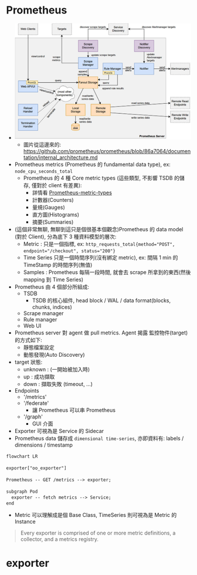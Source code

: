 # Prometheus

- ![Prometheus internal architecture](./img/prometheus.jpg)
  - 圖片從這邊來的: https://github.com/prometheus/prometheus/blob/86a7064/documentation/internal_architecture.md
- Prometheus metrics (Prometheus 的 fundamental data type), ex: `node_cpu_seconds_total`
  - Prometheus 的 4 種 Core metric types (這些類型, 不影響 TSDB 的儲存, 僅對於 client 有差異):
    - 詳情看 [Prometheus-metric-types](./Prometheus-metric-types.md)
    - 計數器(Counters)
    - 量規(Gauges)
    - 直方圖(Histograms)
    - 摘要(Summaries)
- (這個非常無聊, 無聊到這只是個很基本個觀念)Prometheus 的 data model (對於 Client), 分為底下 3 種資料模型的層次:
  - Metric : 只是一個指標, ex: `http_requests_total{method="POST", endpoint="/checkout", status="200"}`
  - Time Series 只是一個時間序列(沒有綁定 metric), ex: 間隔 1 min 的 TimeStamp 的時間序列(無值)
  - Samples : Prometheus 每隔一段時間, 就會去 scrape 所拿到的東西(然後 mapping 到 Time Series)
- Prometheus 由 4 個部分所組成:
  - TSDB
    - TSDB 的核心組件, head block / WAL / data format(blocks, chunks, indices)
  - Scrape manager
  - Rule manager
  - Web UI
- Prometheus server 對 agent 做 pull metrics. Agent 揭露 監控物件(target) 的方式如下:
  - 靜態檔案設定
  - 動態發現(Auto Discovery)
- target 狀態:
  - unknown : (一開始被加入時)
  - up : 成功擷取
  - down : 擷取失敗 (timeout, ...)
- Endpoints
  - '/metrics'
  - '/federate'
    - 讓 Prometheus 可以串 Prometheus
  - '/graph'
    - GUI 介面
- Exporter 可視為是 Service 的 Sidecar
- Prometheus data 儲存成 `dimensional time-series`, 亦即資料有: labels / dimensions / timestamp

```mermaid
flowchart LR

exporter["oo_exporter"]

Prometheus -- GET /metrics --> exporter;

subgraph Pod
  exporter -- fetch metrics --> Service;
end
```

- Metric 可以理解成是個 Base Class, TimeSeries 則可視為是 Metric 的 Instance

> Every exporter is comprised of one or more metric definitions, a collector, and a metrics registry.

# exporter
